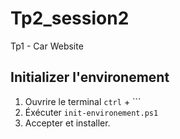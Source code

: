 # Tp2_session2
Tp1 - Car Website

## Initializer l'environement
1. Ouvrire le terminal `ctrl` + `\``
2. Éxécuter `init-environement.ps1`
3. Accepter et installer.
